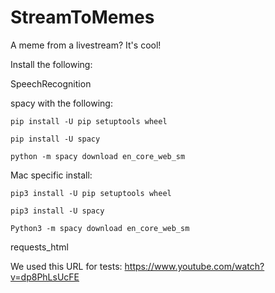 # StreamToMemes
A meme from a livestream? It's cool!

Install the following:

SpeechRecognition

spacy with the following:

	pip install -U pip setuptools wheel
	
	pip install -U spacy
	
	python -m spacy download en_core_web_sm
	
Mac specific install:

	pip3 install -U pip setuptools wheel
	
	pip3 install -U spacy
	
	Python3 -m spacy download en_core_web_sm


requests_html


We used this URL for tests: https://www.youtube.com/watch?v=dp8PhLsUcFE
